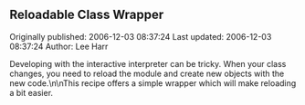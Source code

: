 ## Reloadable Class Wrapper

Originally published: 2006-12-03 08:37:24
Last updated: 2006-12-03 08:37:24
Author: Lee Harr

Developing with the interactive interpreter can be tricky. When your class changes, you need to reload the module and create new objects with the new code.\n\nThis recipe offers a simple wrapper which will make reloading a bit easier.
